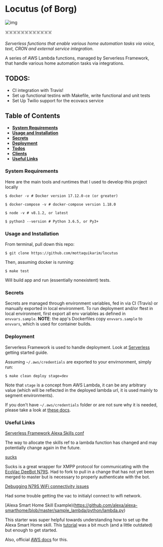 # Locutus (of Borg)

![img](https://media3.giphy.com/media/zDtyh2ISgzZIY/giphy.gif)

☠️☠️☠️☠️☠️☠️☠️☠️☠️☠️☠️☠️

*Serverless functions that enable various home automation tasks via voice, text, CRON and external service integration.*

A series of AWS Lambda functions, managed by Serverless Framework, that handle various home automation tasks via integrations.


## TODOS:

* CI integration with Travis!
* Set up functional testins with Makefile, write functional and unit tests
* Set Up Twilio support for the ecovacs service

## Table of Contents
* **[System Requirements](#system-requirements)**
* **[Usage and Installation](#usage-and-installation)**
* **[Secrets](#secrets)**
* **[Deployment](#deployment)**
* **[Todos](#todos)**
* **[Clients](#clients)**
* **[Useful Links](#useful-links)**

### System Requirements

Here are the main tools and runtimes that I used to develop this project locally

```
$ docker -v # Docker version 17.12.0-ce (or greater)

$ docker-compose -v # docker-compose version 1.18.0

$ node -v # v8.1.2, or latest

$ python3 --version # Python 3.6.5, or Py3+
```

### Usage and Installation

From terminal, pull down this repo:

```
$ git clone https://github.com/mottaquikarim/locutus
```

Then, assuming docker is running:

```
$ make test
```

Will build app and run (essentially nonexistent) tests.

### Secrets

Secrets are managed through environment variables, fed in via CI (Travis) or manually exported in local environment. To run deployment and/or ftest in local environment, first export all env variables as defined in `envvars.sample`. **NOTE**: the app's Dockerfiles copy `envvars.sample` to `envvars`, which is used for container builds. 


### Deployment

Serverless Framework is used to handle deployment. Look at [Serverless](https://serverless.com/framework/docs/getting-started/) getting started guide. 

Assuming `~/.aws/credentials` are exported to your envirnonment, simply run:

```
$ make clean deploy stage=dev
```

Note that `stage` is a concept from AWS Lambda, it can be any arbitrary value (which will be reflected in the deployed lambda url, it is used mainly to segment environments).

If you don't have `~/.aws/credentials` folder or are not sure why it is needed, please take a look at [these docs](https://serverless.com/framework/docs/providers/aws/cli-reference/).

### Useful Links

[Serverless Framework Alexa Skills conf](https://serverless.com/framework/docs/providers/aws/events/alexa-skill/)

The way to allocate the skills ref to a lambda function has changed and may potentially change again in the future.

[sucks](https://github.com/mottaquikarim/sucks) 

Sucks is a great wrapper for XMPP protocol for communicating with the [EcoVac DeeBot N79S](https://www.amazon.com/gp/product/B077HW9XM7/ref=oh_aui_detailpage_o00_s00?ie=UTF8&psc=1). Had to fork to pull in a change that has not yet been merged to master but is necessary to properly authenticate with the bot.

[Debugging N79S WiFi connectivity issues](http://xiaoleicestustc.blogspot.com/2015/12/why-i-cannot-add-my-ecovacs-robot-to.html)

Had some trouble getting the vac to initialyl connect to wifi network.

[Alexa Smart Home Skill Example)(https://github.com/alexa/alexa-smarthome/blob/master/sample_lambda/python/lambda.py)

This starter was super helpful towards understanding how to set up the Alexa Smart Home skill. This [tutorial](https://github.com/alexa/alexa-smarthome/wiki/Build-a-Working-Smart-Home-Skill-in-15-Minutes) was a bit much (and a little outdated) but enough to get started.

Also, official [AWS docs](https://developer.amazon.com/docs/smarthome/steps-to-build-a-smart-home-skill.html#configure-the-smart-home-service-endpoint) for this.
